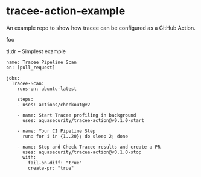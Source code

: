 # tracee-action-example

An example repo to show how tracee can be configured as a GitHub Action.

foo

tl;dr – Simplest example
```
name: Tracee Pipeline Scan
on: [pull_request]

jobs:
  Tracee-Scan:
    runs-on: ubuntu-latest

    steps:
    - uses: actions/checkout@v2

    - name: Start Tracee profiling in background
      uses: aquasecurity/tracee-action@v0.1.0-start

    - name: Your CI Pipeline Step
      run: for i in {1..20}; do sleep 2; done

    - name: Stop and Check Tracee results and create a PR
      uses: aquasecurity/tracee-action@v0.1.0-stop
      with:
        fail-on-diff: "true"
        create-pr: "true"
```
